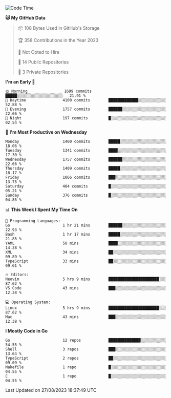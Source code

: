 <!--START_SECTION:waka-->
![Code Time](http://img.shields.io/badge/Code%20Time-124%20hrs%2041%20mins-blue)

**🐱 My GitHub Data** 

> 📦 108 Bytes Used in GitHub's Storage 
 > 
> 🏆 358 Contributions in the Year 2023
 > 
> 🚫 Not Opted to Hire
 > 
> 📜 14 Public Repositories 
 > 
> 🔑 3 Private Repositories 
 > 
**I'm an Early 🐤** 

```text
🌞 Morning                1699 commits        █████░░░░░░░░░░░░░░░░░░░░   21.91 % 
🌆 Daytime                4100 commits        █████████████░░░░░░░░░░░░   52.88 % 
🌃 Evening                1757 commits        ██████░░░░░░░░░░░░░░░░░░░   22.66 % 
🌙 Night                  197 commits         █░░░░░░░░░░░░░░░░░░░░░░░░   02.54 % 
```
📅 **I'm Most Productive on Wednesday** 

```text
Monday                   1400 commits        █████░░░░░░░░░░░░░░░░░░░░   18.06 % 
Tuesday                  1341 commits        ████░░░░░░░░░░░░░░░░░░░░░   17.30 % 
Wednesday                1757 commits        ██████░░░░░░░░░░░░░░░░░░░   22.66 % 
Thursday                 1409 commits        █████░░░░░░░░░░░░░░░░░░░░   18.17 % 
Friday                   1066 commits        ███░░░░░░░░░░░░░░░░░░░░░░   13.75 % 
Saturday                 404 commits         █░░░░░░░░░░░░░░░░░░░░░░░░   05.21 % 
Sunday                   376 commits         █░░░░░░░░░░░░░░░░░░░░░░░░   04.85 % 
```


📊 **This Week I Spent My Time On** 

```text
💬 Programming Languages: 
Go                       1 hr 21 mins        ██████░░░░░░░░░░░░░░░░░░░   22.93 % 
Bash                     1 hr 17 mins        █████░░░░░░░░░░░░░░░░░░░░   21.85 % 
YAML                     50 mins             ████░░░░░░░░░░░░░░░░░░░░░   14.38 % 
XML                      34 mins             ██░░░░░░░░░░░░░░░░░░░░░░░   09.89 % 
TypeScript               33 mins             ██░░░░░░░░░░░░░░░░░░░░░░░   09.61 % 

🔥 Editors: 
Neovim                   5 hrs 9 mins        ██████████████████████░░░   87.62 % 
VS Code                  43 mins             ███░░░░░░░░░░░░░░░░░░░░░░   12.38 % 

💻 Operating System: 
Linux                    5 hrs 9 mins        ██████████████████████░░░   87.62 % 
Mac                      43 mins             ███░░░░░░░░░░░░░░░░░░░░░░   12.38 % 
```

**I Mostly Code in Go** 

```text
Go                       12 repos            ██████████████░░░░░░░░░░░   54.55 % 
Shell                    3 repos             ███░░░░░░░░░░░░░░░░░░░░░░   13.64 % 
TypeScript               2 repos             ██░░░░░░░░░░░░░░░░░░░░░░░   09.09 % 
Makefile                 1 repo              █░░░░░░░░░░░░░░░░░░░░░░░░   04.55 % 
C                        1 repo              █░░░░░░░░░░░░░░░░░░░░░░░░   04.55 % 
```




 Last Updated on 27/08/2023 18:37:49 UTC
<!--END_SECTION:waka-->

